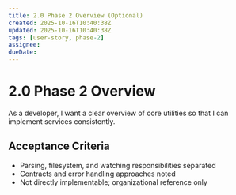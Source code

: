```yaml
---
title: 2.0 Phase 2 Overview (Optional)
created: 2025-10-16T10:40:38Z
updated: 2025-10-16T10:40:38Z
tags: [user-story, phase-2]
assignee:
dueDate:
---
```


# 2.0 Phase 2 Overview

As a developer, I want a clear overview of core utilities so that I can implement services consistently.

## Acceptance Criteria

- Parsing, filesystem, and watching responsibilities separated
- Contracts and error handling approaches noted
- Not directly implementable; organizational reference only
